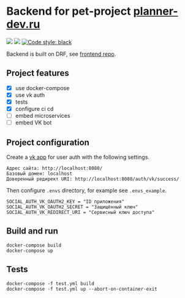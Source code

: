 # Backend for pet-project [planner-dev.ru](https://planner-dev.ru/)
<img src="https://img.shields.io/github/workflow/status/kuratov-v/planner-backend/Deploy/master?style=plastic"> <img src="https://img.shields.io/github/last-commit/kuratov-v/planner-backend?style=plastic"> <a href="https://github.com/psf/black"><img alt="Code style: black" src="https://img.shields.io/badge/code%20style-black-000000.svg?style=plastic"></a>

Backend is built on DRF, see [frontend repo](https://github.com/kuratov-v/planner-frontend).

## Project features
- [x] use docker-compose
- [x] use vk auth
- [x] tests
- [x] configure ci cd
- [ ] embed microservices
- [ ] embed VK bot

## Project configuration
Create a [vk app](https://vk.com/editapp?act=create) for user auth with the following settings.

```
Адрес сайта: http://localhost:8080/
Базовый домен: localhost
Доверенный редирект URI: http://localhost:8080/auth/vk/success/
```
Then configure `.envs` directory, for example see `.envs_example`.
```
SOCIAL_AUTH_VK_OAUTH2_KEY = "ID приложения"
SOCIAL_AUTH_VK_OAUTH2_SECRET = "Защищённый ключ"
SOCIAL_AUTH_VK_REDIRECT_URI = "Сервисный ключ доступа"
```

## Build and run
```
docker-compose build
docker-compose up 
```

## Tests
```
docker-compose -f test.yml build
docker-compose -f test.yml up --abort-on-container-exit 
```
